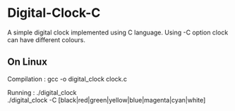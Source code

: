 # Digital-Clock-C
A simple digital clock implemented using C language. Using -C option clock can have different colours. 

## On Linux

Compilation : 
          gcc -o digital_clock clock.c 

Running : 
          ./digital_clock  
          ./digital_clock -C [black|red|green|yellow|blue|magenta|cyan|white]
